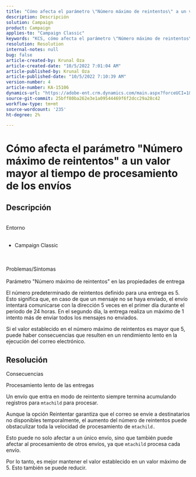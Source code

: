 ```yaml
---
title: "Cómo afecta el parámetro \"Número máximo de reintentos\" a un valor mayor al tiempo de procesamiento de los envíos"
description: Descripción
solution: Campaign
product: Campaign
applies-to: "Campaign Classic"
keywords: "KCS, cómo afecta el parámetro \"Número máximo de reintentos\" a un valor superior al tiempo de procesamiento de las entregas"
resolution: Resolution
internal-notes: null
bug: false
article-created-by: Krunal Oza
article-created-date: "10/5/2022 7:01:04 AM"
article-published-by: Krunal Oza
article-published-date: "10/5/2022 7:10:39 AM"
version-number: 4
article-number: KA-15106
dynamics-url: "https://adobe-ent.crm.dynamics.com/main.aspx?forceUCI=1&pagetype=entityrecord&etn=knowledgearticle&id=254ed678-7b44-ed11-bba2-002248086a27"
source-git-commit: 25bff80ba262e3e1a09544469f6f2dcc29a28c42
workflow-type: tm+mt
source-wordcount: '235'
ht-degree: 2%

---
```


# Cómo afecta el parámetro &quot;Número máximo de reintentos&quot; a un valor mayor al tiempo de procesamiento de los envíos

## Descripción

<br>Entorno<br><br>
- Campaign Classic



<br><br>Problemas/Síntomas<br><br>
Parámetro &quot;Número máximo de reintentos&quot; en las propiedades de entrega

El número predeterminado de reintentos definido para una entrega es 5. Esto significa que, en caso de que un mensaje no se haya enviado, el envío intentará comunicarse con la dirección 5 veces en el primer día durante el periodo de 24 horas. En el segundo día, la entrega realiza un máximo de 1 intento más de enviar todos los mensajes no enviados.

Si el valor establecido en el número máximo de reintentos es mayor que 5, puede haber consecuencias que resulten en un rendimiento lento en la ejecución del correo electrónico.


## Resolución


Consecuencias

Procesamiento lento de las entregas

Un envío que entra en modo de reintento siempre termina acumulando registros para `mtachild` para procesar.

Aunque la opción Reintentar garantiza que el correo se envíe a destinatarios no disponibles temporalmente, el aumento del número de reintentos puede obstaculizar toda la velocidad de procesamiento de `mtachild.`

Esto puede no solo afectar a un único envío, sino que también puede afectar al procesamiento de otros envíos, ya que `mtachild` procesa cada envío.



Por lo tanto, es mejor mantener el valor establecido en un valor máximo de 5. Esto también se puede reducir.
